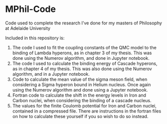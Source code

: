 # MPhil-Code
Code used to complete the research I've done for my masters of Philosophy at Adelaide University

Included in this repository is:

1. The code I used to fit the coupling constants of the QMC model to the binding of Lambda hyperons, as in chapter 3 of my thesis. This was done using the Numerov algorithm, and done in Jupyter notebook.
2. The code I used to calculate the binding energy of Cascade hyperons, as in chapter 4 of my thesis. This was also done using the Numerov algorithm, and in a Jupyter notebook.
3. Code to calculate the mean value of the sigma meson field, when considering a Sigma hyperon bound in Helium nucleus. Once again using the Numerov algorithm and done using a Jupyter notebook.
4. Fortran code to calculate the shift in the energy levels in Iron and Carbon nuclei, when considering the binding of a cascade nucleus.
5. The values for the finite Coulomb potential for Iron and Carbon nuclei, contained in a compressed file. There are instructions in the fortran files on how to calculate these yourself if you so wish to do so instead.
